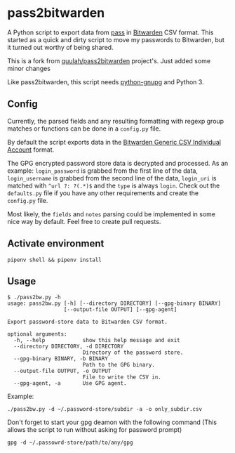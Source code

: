 # pass2bitwarden

A Python script to export data from [pass](https://www.passwordstore.org/) in [Bitwarden](https://bitwarden.com/) CSV format. This started as a quick and dirty script to move my passwords to Bitwarden, but it turned out worthy of being shared.

This is a fork from [quulah/pass2bitwarden](https://github.com/quulah/pass2bitwarden) project's. Just added some minor changes

Like pass2bitwarden, this script needs [python-gnupg](https://pypi.org/project/python-gnupg/) and Python 3.

## Config

Currently, the parsed fields and any resulting formatting with regexp group matches or functions can be done in a `config.py` file.

By default the script exports data in the [Bitwarden Generic CSV Individual Account](https://help.bitwarden.com/article/import-data/#generic-csv-format-individual-account) format.

The GPG encrypted password store data is decrypted and processed. As an example: `login_password` is grabbed from the first line of the data, `login_username` is grabbed from the second line of the data, `login_uri` is matched with `^url ?: ?(.*)$` and the `type` is always `login`. Check out the `defaults.py` file if you have any other requirements and create the `config.py` file.

Most likely, the `fields` and `notes` parsing could be implemented in some nice way by default. Feel free to create pull requests.


## Activate environment

```
pipenv shell && pipenv install
```

## Usage

```
$ ./pass2bw.py -h
usage: pass2bw.py [-h] [--directory DIRECTORY] [--gpg-binary BINARY]
                  [--output-file OUTPUT] [--gpg-agent]

Export password-store data to Bitwarden CSV format.

optional arguments:
  -h, --help            show this help message and exit
  --directory DIRECTORY, -d DIRECTORY
                        Directory of the password store.
  --gpg-binary BINARY, -b BINARY
                        Path to the GPG binary.
  --output-file OUTPUT, -o OUTPUT
                        File to write the CSV in.
  --gpg-agent, -a       Use GPG agent.
```

Example:

```
./pass2bw.py -d ~/.password-store/subdir -a -o only_subdir.csv
```

Don't forget to start your gpg deamon with the following command (This allows the script to run without asking for password prompt)
```
gpg -d ~/.passowrd-store/path/to/any/gpg
```
